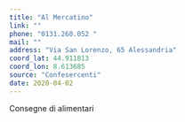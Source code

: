 ```yaml
---
title: "Al Mercatino"
link: ""
phone: "0131.260.052 "
mail: ""
address: "Via San Lorenzo, 65 Alessandria"
coord_lat: 44.911813
coord_lon: 8.613685
source: "Confesercenti"
date: 2020-04-02
---
```


Consegne di alimentari
